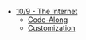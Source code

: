 - [10/9 - The Internet](TheInternet/StudentDesc.md)
  - [Code-Along](TheInternet/CodeAlong.md)
  - [Customization](TheInternet/Customization.md)
